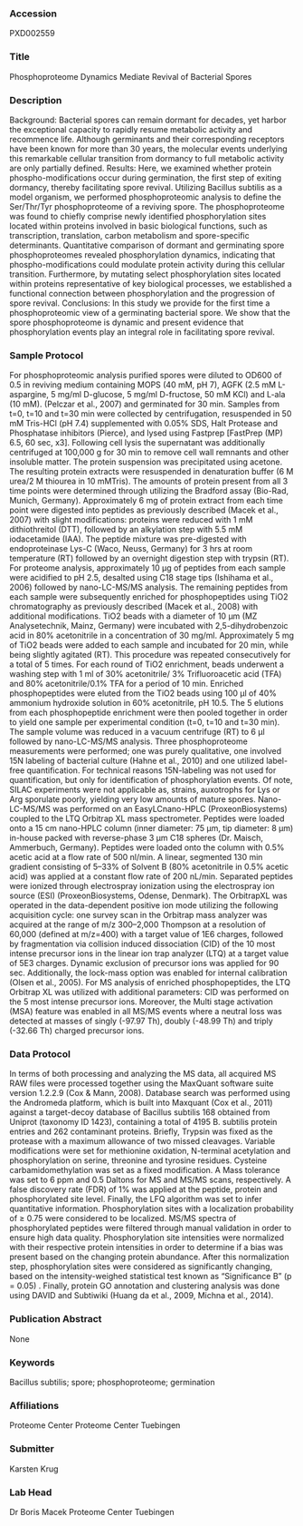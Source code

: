 ### Accession
PXD002559

### Title
Phosphoproteome Dynamics Mediate Revival of Bacterial Spores

### Description
Background: Bacterial spores can remain dormant for decades, yet harbor the exceptional capacity to rapidly resume metabolic activity and recommence life. Although germinants and their corresponding receptors have been known for more than 30 years, the molecular events underlying this remarkable cellular transition from dormancy to full metabolic activity are only partially defined. Results: Here, we examined whether protein phospho-modifications occur during germination, the first step of exiting dormancy, thereby facilitating spore revival. Utilizing Bacillus subtilis as a model organism, we performed phosphoproteomic analysis to define the Ser/Thr/Tyr phosphoproteome of a reviving spore. The phosphoproteome was found to chiefly comprise newly identified phosphorylation sites located within proteins involved in basic biological functions, such as transcription, translation, carbon metabolism and spore-specific determinants. Quantitative comparison of dormant and germinating spore phosphoproteomes revealed phosphorylation dynamics, indicating that phospho-modifications could modulate protein activity during this cellular transition. Furthermore, by mutating select phosphorylation sites located within proteins representative of key biological processes, we established a functional connection between phosphorylation and the progression of spore revival. Conclusions: In this study we provide for the first time a phosphoproteomic view of a germinating bacterial spore. We show that the spore phosphoproteome is dynamic and present evidence that phosphorylation events play an integral role in facilitating spore revival.

### Sample Protocol
For phosphoproteomic analysis purified spores were diluted to OD600 of 0.5 in reviving medium containing MOPS (40 mM, pH 7), AGFK (2.5 mM L-aspargine, 5 mg/ml D-glucose, 5 mg/ml D-fructose, 50 mM KCl) and L-ala (10 mM). (Pelczar et al., 2007) and germinated for 30 min. Samples from t=0, t=10 and t=30 min were collected by centrifugation, resuspended in 50 mM Tris-HCl (pH 7.4) supplemented with 0.05% SDS, Halt Protease and Phosphatase inhibitors (Pierce), and lysed using Fastprep [FastPrep (MP) 6.5, 60 sec, x3]. Following cell lysis the supernatant was additionally centrifuged at 100,000 g for 30 min to remove cell wall remnants and other insoluble matter. The protein suspension was precipitated using acetone. The resulting protein extracts were resuspended in denaturation buffer (6 M urea/2 M thiourea in 10 mMTris). The amounts of protein present from all 3 time points were determined through utilizing the Bradford assay (Bio-Rad, Munich, Germany). Approximately 6 mg of protein extract from each time point were digested into peptides as previously described (Macek et al., 2007) with slight modifications: proteins were reduced with 1 mM dithiothreitol (DTT), followed by an alkylation step with 5.5 mM iodacetamide (IAA). The peptide mixture was pre-digested with endoproteinase Lys-C (Waco, Neuss, Germany) for 3 hrs at room temperature (RT) followed by an overnight digestion step with trypsin (RT). For proteome analysis, approximately 10 µg of peptides from each sample were acidified to pH 2.5, desalted using C18 stage tips (Ishihama et al., 2006) followed by nano-LC-MS/MS analysis. The remaining peptides from each sample were subsequently enriched for phosphopeptides using TiO2 chromatography as previously described (Macek et al., 2008) with additional modifications. TiO2 beads with a diameter of 10 µm (MZ Analysetechnik, Mainz, Germany) were incubated with 2,5-dihydrobenzoic acid in 80% acetonitrile in a concentration of 30 mg/ml. Approximately 5 mg of TiO2 beads were added to each sample and incubated for 20 min, while being slightly agitated (RT). This procedure was repeated consecutively for a total of 5 times. For each round of TiO2 enrichment, beads underwent a washing step with 1 ml of 30% acetonitrile/ 3% Trifluoroacetic acid (TFA) and 80% acetonitrile/0.1% TFA for a period of 10 min. Enriched phosphopeptides were eluted from the TiO2 beads using 100 µl of 40% ammonium hydroxide solution in 60% acetonitrile, pH 10.5. The 5 elutions from each phosphopeptide enrichment were then pooled together in order to yield one sample per experimental condition (t=0, t=10 and t=30 min). The sample volume was reduced in a vacuum centrifuge (RT) to 6 µl followed by nano-LC-MS/MS analysis. Three phosphoproteome measurements were performed; one was purely qualitative, one involved 15N labeling of bacterial culture (Hahne et al., 2010) and one utilized label-free quantification. For technical reasons 15N-labeling was not used for quantification, but only for identification of phosphorylation events. Of note, SILAC experiments were not applicable as, strains, auxotrophs for Lys or Arg sporulate poorly, yielding very low amounts of mature spores.  Nano-LC-MS/MS was performed on an EasyLCnano-HPLC (ProxeonBiosystems) coupled to the LTQ Orbitrap XL mass spectrometer. Peptides were loaded onto a 15 cm nano-HPLC column (inner diameter: 75 µm, tip diameter: 8 µm) in-house packed with reverse-phase 3 µm C18 spheres (Dr. Maisch, Ammerbuch, Germany). Peptides were loaded onto the column with 0.5% acetic acid at a flow rate of 500 nl/min. A linear, segmented 130 min gradient consisting of 5–33% of Solvent B (80% acetonitrile in 0.5% acetic acid) was applied at a constant flow rate of 200 nL/min. Separated peptides were ionized through electrospray ionization using the electrospray ion source (ESI) (ProxeonBiosystems, Odense, Denmark). The OrbitrapXL was operated in the data-dependent positive ion mode utilizing the following acquisition cycle: one survey scan in the Orbitrap mass analyzer was acquired at the range of m/z 300–2,000 Thompson at a resolution of 60,000 (defined at m/z=400) with a target value of 1E6 charges, followed by fragmentation via collision induced dissociation (CID) of the 10 most intense precursor ions in the linear ion trap analyzer (LTQ) at a target value of 5E3 charges. Dynamic exclusion of precursor ions was applied for 90 sec. Additionally, the lock-mass option was enabled for internal calibration (Olsen et al., 2005). For MS analysis of enriched phosphopeptides, the LTQ Orbitrap XL was utilized with additional parameters: CID was performed on the 5 most intense precursor ions. Moreover, the Multi stage activation (MSA) feature was enabled in all MS/MS events where a neutral loss was detected at masses of singly (-97.97 Th), doubly (-48.99 Th) and triply (-32.66 Th) charged precursor ions.

### Data Protocol
In terms of both processing and analyzing the MS data, all acquired MS RAW files were processed together using the MaxQuant software suite version 1.2.2.9 (Cox & Mann, 2008). Database search was performed using the Andromeda platform, which is built into Maxquant (Cox et al., 2011) against a target-decoy database of Bacillus subtilis 168 obtained from Uniprot (taxonomy ID 1423), containing a total of 4195 B. subtilis protein entries and 262 contaminant proteins. Briefly, Trypsin was fixed as the protease with a maximum allowance of two missed cleavages. Variable modifications were set for methionine oxidation, N-terminal acetylation and phosphorylation on serine, threonine and tyrosine residues. Cysteine carbamidomethylation was set as a fixed modification. A Mass tolerance was set to 6 ppm and 0.5 Daltons for MS and MS/MS scans, respectively. A false discovery rate (FDR) of 1% was applied at the peptide, protein and phosphorylated site level. Finally, the LFQ algorithm was set to infer quantitative information. Phosphorylation sites with a localization probability of ≥ 0.75 were considered to be localized. MS/MS spectra of phosphorylated peptides were filtered through manual validation in order to ensure high data quality. Phosphorylation site intensities were normalized with their respective protein intensities in order to determine if a bias was present based on the changing protein abundance. After this normalization step, phosphorylation sites were considered as significantly changing, based on the intensity-weighed statistical test known as “Significance B” (p = 0.05) . Finally, protein GO annotation and clustering analysis was done using DAVID and Subtiwiki (Huang da et al., 2009, Michna et al., 2014).

### Publication Abstract
None

### Keywords
Bacillus subtilis; spore; phosphoproteome; germination

### Affiliations
Proteome Center
Proteome Center Tuebingen

### Submitter
Karsten Krug

### Lab Head
Dr Boris Macek
Proteome Center Tuebingen


